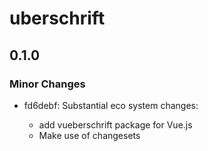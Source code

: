 # uberschrift

## 0.1.0

### Minor Changes

- fd6debf: Substantial eco system changes:

  - add vueberschrift package for Vue.js
  - Make use of changesets
